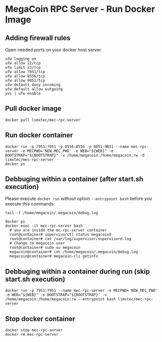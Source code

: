 # MegaCoin RPC Server - Run Docker Image

## Adding firewall rules
Open needed ports on your docker host server.
```
ufw logging on
ufw allow 22/tcp
ufw limit 22/tcp
ufw allow 7951/tcp
ufw allow 8556/tcp
ufw allow 9051/tcp
ufw default deny incoming 
ufw default allow outgoing 
yes | ufw enable
```

## Pull docker image
```
docker pull limxtec/mec-rpc-server
```

## Run docker container
```
docker run -p 7951:7951 -p 8556:8556 -p 9051:9051 --name mec-rpc-server -e MECPWD='NEW_MEC_PWD' -e WEB="${WEB}" -e BOOTSTRAP="${BOOTSTRAP}" -v /home/megacoin:/home/megacoin:rw -d limxtec/mec-rpc-server
docker ps
```

## Debbuging within a container (after start.sh execution)
Please execute ```docker run``` without option ```--entrypoint bash``` before you execute this commands:
```
tail -f /home/megacoin/.megacoin/debug.log

docker ps
docker exec -it mec-rpc-server bash
  # you are inside the mc-rpc-server container
  root@container# supervisorctl status megacoind
  root@container# cat /var/log/supervisor/supervisord.log
  # Change to megacoin user
  root@container# sudo su megacoin
  megacoin@container# cat /home/megacoin/.megacoin/debug.log
  megacoin@container# megacoin-cli getinfo
```

## Debbuging within a container during run (skip start.sh execution)
```
docker run -p 7951:7951 --name mec-rpc-server -e MECPWD='NEW_MEC_PWD' -e WEB="${WEB}" -e BOOTSTRAP="${BOOTSTRAP}" -v /home/megacoin:/home/megacoin:rw --entrypoint bash limxtec/mec-rpc-server
```

## Stop docker container
```
docker stop mec-rpc-server
docker rm mec-rpc-server
```
